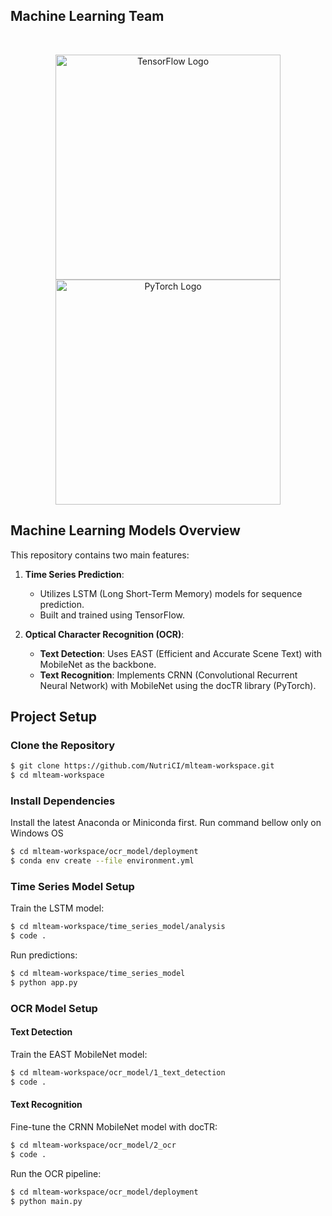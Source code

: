 ## Machine Learning Team
</br>
<p align="center">
  <a href="https://www.tensorflow.org/" target="blank"><img src="https://www.tensorflow.org/images/tf_logo_social.png" width="360" alt="TensorFlow Logo" /></a>
  <a href="https://pytorch.org/" target="blank"><img src="https://pytorch.org/assets/images/logo.svg" width="360" alt="PyTorch Logo" /></a>
</p>

## Machine Learning Models Overview

This repository contains two main features:

1. **Time Series Prediction**:
   - Utilizes LSTM (Long Short-Term Memory) models for sequence prediction.
   - Built and trained using TensorFlow.

2. **Optical Character Recognition (OCR)**:
   - **Text Detection**: Uses EAST (Efficient and Accurate Scene Text) with MobileNet as the backbone.
   - **Text Recognition**: Implements CRNN (Convolutional Recurrent Neural Network) with MobileNet using the docTR library (PyTorch).


## Project Setup

### Clone the Repository

```bash
$ git clone https://github.com/NutriCI/mlteam-workspace.git
$ cd mlteam-workspace
```

### Install Dependencies
Install the latest Anaconda or Miniconda first. Run command bellow only on Windows OS

```bash
$ cd mlteam-workspace/ocr_model/deployment
$ conda env create --file environment.yml
```

### Time Series Model Setup

Train the LSTM model:

```bash
$ cd mlteam-workspace/time_series_model/analysis
$ code .
```

Run predictions:

```bash
$ cd mlteam-workspace/time_series_model
$ python app.py
```

### OCR Model Setup

#### Text Detection
Train the EAST MobileNet model:

```bash
$ cd mlteam-workspace/ocr_model/1_text_detection
$ code .
```

#### Text Recognition
Fine-tune the CRNN MobileNet model with docTR:

```bash
$ cd mlteam-workspace/ocr_model/2_ocr
$ code .
```

Run the OCR pipeline:

```bash
$ cd mlteam-workspace/ocr_model/deployment
$ python main.py
```
